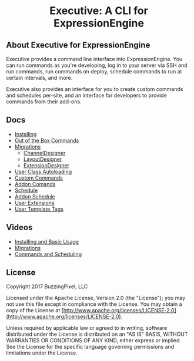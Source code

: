 <div align="center">
    <h1>Executive: A CLI for ExpressionEngine</h1>
</div>

## About Executive for ExpressionEngine

Executive provides a command line interface into ExpressionEngine. You can run commands as you're developing, log in to your server via SSH and run commands, run commands on deploy, schedule commands to run at certain intervals, and more.

Executive also provides an interface for you to create custom commands and schedules per-site, and an interface for developers to provide commands from their add-ons.

## Docs

- [Installing](install.md)
- [Out of the Box Commands](docs/out-of-box-commands.md)
- [Migrations](docs/migrations.md)
    - [ChannelDesigner](docs/channel-designer.md)
    - [LayoutDesigner](docs/layout-designer.md)
    - [ExtensionDesigner](docs/extension-designer.md)
- [User Class Autoloading](docs/user-class-autoloding.md)
- [Custom Commands](docs/custom-commands.md)
- [Addon Comands](docs/addon-commands.md)
- [Schedule](docs/schedule.md)
- [Addon Schedule](docs/addon-schedule.md)
- [User Extensions](docs/user-extensions.md)
- [User Template Tags](docs/user-template-tags.md)

## Videos

- [Installing and Basic Usage](https://vimeo.com/231915582)
- [Migrations](https://vimeo.com/231917905)
- [Commands and Scheduling](https://vimeo.com/231919679)

## License

Copyright 2017 BuzzingPixel, LLC

Licensed under the Apache License, Version 2.0 (the "License");
you may not use this file except in compliance with the License.
You may obtain a copy of the License at [http://www.apache.org/licenses/LICENSE-2.0](http://www.apache.org/licenses/LICENSE-2.0).

Unless required by applicable law or agreed to in writing, software
distributed under the License is distributed on an "AS IS" BASIS,
WITHOUT WARRANTIES OR CONDITIONS OF ANY KIND, either express or implied.
See the License for the specific language governing permissions and
limitations under the License.
